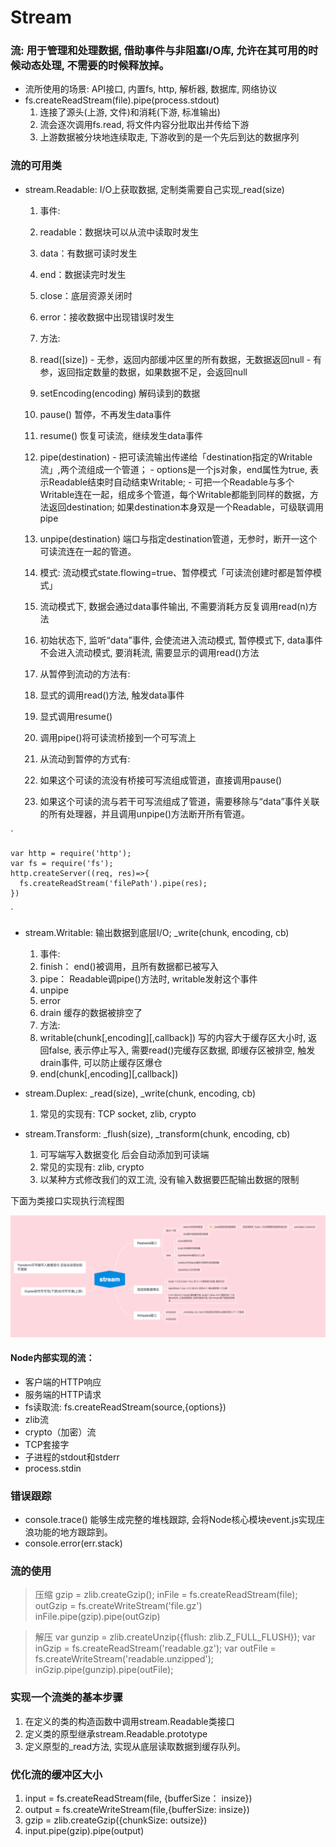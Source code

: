 # Stream

### 流: 用于管理和处理数据, 借助事件与非阻塞I/O库, 允许在其可用的时候动态处理, 不需要的时候释放掉。
+ 流所使用的场景: API接口, 内置fs, http, 解析器, 数据库, 网络协议
+ fs.createReadStream(file).pipe(process.stdout)
  1. 连接了源头(上游, 文件)和消耗(下游, 标准输出)
  2. 流会逐次调用fs.read, 将文件内容分批取出并传给下游
  3. 上游数据被分块地连续取走, 下游收到的是一个先后到达的数据序列

### 流的可用类
+ stream.Readable: I/O上获取数据, 定制类需要自己实现\_read(size)
  1. 事件:
    1. readable：数据块可以从流中读取时发生
    2. data：有数据可读时发生
    3. end：数据读完时发生
    4. close：底层资源关闭时
    5. error：接收数据中出现错误时发生
  2. 方法:
    1. read([size])
      - 无参，返回内部缓冲区里的所有数据，无数据返回null
      - 有参，返回指定数量的数据，如果数据不足，会返回null
    2. setEncoding(encoding) 解码读到的数据
    3. pause()  暂停，不再发生data事件
    4. resume() 恢复可读流，继续发生data事件
    5. pipe(destination)
      - 把可读流输出传递给「destination指定的Writable流」,两个流组成一个管道；
      - options是一个js对象，end属性为true, 表示Readable结束时自动结束Writable;
      - 可把一个Readable与多个Writable连在一起，组成多个管道，每个Writable都能到同样的数据，方法返回destination; 如果destination本身双是一个Readable，可级联调用pipe
    6. unpipe(destination) 端口与指定destination管道，无参时，断开一这个可读流连在一起的管道。

  3. 模式: 流动模式state.flowing=true、暂停模式「可读流创建时都是暂停模式」
  4. 流动模式下, 数据会通过data事件输出, 不需要消耗方反复调用read(n)方法
  5. 初始状态下, 监听“data”事件, 会使流进入流动模式, 暂停模式下, data事件不会进入流动模式, 要消耗流, 需要显示的调用read()方法
  6. 从暂停到流动的方法有:
    1. 显式的调用read()方法, 触发data事件
    2. 显式调用resume()
  7. 调用pipe()将可读流桥接到一个可写流上
  8. 从流动到暂停的方式有:
    1. 如果这个可读的流没有桥接可写流组成管道，直接调用pause()
    2. 如果这个可读的流与若干可写流组成了管道，需要移除与“data”事件关联的所有处理器，并且调用unpipe()方法断开所有管道。

`

    var http = require('http');
    var fs = require('fs');
    http.createServer((req, res)=>{
      fs.createReadStream('filePath').pipe(res);
    })
`

+ stream.Writable: 输出数据到底层I/O;  \_write(chunk, encoding, cb)
  1. 事件:
    1. finish： end()被调用，且所有数据都已被写入
    2. pipe：  Readable调pipe()方法时, writable发射这个事件
    3. unpipe
    4. error
    5. drain 缓存的数据被排空了
  2. 方法:
    1. writable(chunk[,encoding][,callback])  写的内容大于缓存区大小时, 返回false, 表示停止写入, 需要read()完缓存区数据, 即缓存区被排空, 触发drain事件, 可以防止缓存区爆仓
    2. end(chunk[,encoding][,callback])

+ stream.Duplex: \_read(size), \_write(chunk, encoding, cb)
  1. 常见的实现有: TCP socket, zlib, crypto

+ stream.Transform: \_flush(size), \_transform(chunk, encoding, cb)
  1. 可写端写入数据变化 后会自动添加到可读端
  2. 常见的实现有: zlib, crypto
  3. 以某种方式修改我们的双工流, 没有输入数据要匹配输出数据的限制

下面为类接口实现执行流程图

![流程 text](./stream.png "title")

#### Node内部实现的流：
- 客户端的HTTP响应
- 服务端的HTTP请求
- fs读取流: fs.createReadStream(source,{options})
- zlib流
- crypto（加密）流
- TCP套接字
- 子进程的stdout和stderr
- process.stdin


### 错误跟踪
+ console.trace() 能够生成完整的堆栈跟踪, 会将Node核心模块event.js实现庄浪功能的地方跟踪到。
+ console.error(err.stack)


### 流的使用

> 压缩
  gzip = zlib.createGzip();
  inFile = fs.createReadStream(file);
  outGzip = fs.createWriteStream('file.gz')
  inFile.pipe(gzip).pipe(outGzip)

> 解压
  var gunzip = zlib.createUnzip({flush: zlib.Z_FULL_FLUSH});
  var inGzip = fs.createReadStream('readable.gz');
  var outFile = fs.createWriteStream('readable.unzipped');
  inGzip.pipe(gunzip).pipe(outFile);

### 实现一个流类的基本步骤
1. 在定义的类的构造函数中调用stream.Readable类接口
2. 定义类的原型继承stream.Readable.prototype
3. 定义原型的_read方法, 实现从底层读取数据到缓存队列。

### 优化流的缓冲区大小
1. input = fs.createReadStream(file, {bufferSize： insize})
2. output = fs.createWriteStream(file,{bufferSize: insize})
3. gzip = zlib.createGzip({chunkSize: outsize})
4. input.pipe(gzip).pipe(output)
